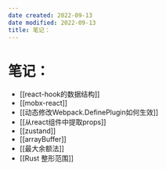 ```yaml
---
date created: 2022-09-13
date modified: 2022-09-13
title: 笔记：
---
```


# 笔记：

- [[react-hook的数据结构]]
- [[mobx-react]]
- [[动态修改Webpack.DefinePlugin如何生效]]
- [[从react组件中提取props]]
- [[zustand]]
- [[arrayBuffer]]
- [[最大余额法]]
- [[Rust 整形范围]]

